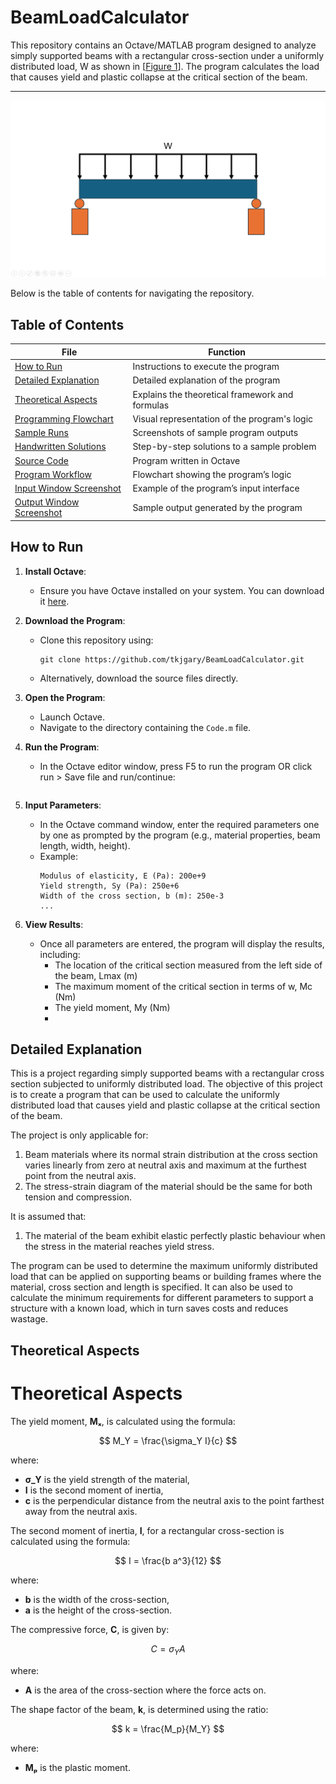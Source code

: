 # BeamLoadCalculator

This repository contains an Octave/MATLAB program designed to analyze simply supported beams with a rectangular cross-section under a uniformly distributed load, W as shown in [[Figure 1](#figure1)]. The program calculates the load that causes yield and plastic collapse at the critical section of the beam. 

---
<a name="figure1"></a> ![Figure1](Figure1.png)

Below is the table of contents for navigating the repository.

## Table of Contents
| File                                                   | Function                                               |
|--------------------------------------------------------|--------------------------------------------------------|
| [How to Run](README.md#how-to-run)                     | Instructions to execute the program                    |
| [Detailed Explanation](README.md#detailed-explanation) | Detailed explanation of the program                    |
| [Theoretical Aspects](README.md#theoretical-aspects)   | Explains the theoretical framework and formulas        |
| [Programming Flowchart](Figure2.png)                   | Visual representation of the program's logic           |
| [Sample Runs](Figure3.png)                             | Screenshots of sample program outputs                  |
| [Handwritten Solutions](docs/)                         | Step-by-step solutions to a sample problem             |
| [Source Code](Code.m)                                  | Program written in Octave                              |
| [Program Workflow](Figure2.png)                        | Flowchart showing the program’s logic                  |
| [Input Window Screenshot](input_window.png)            | Example of the program’s input interface               |
| [Output Window Screenshot](output_window.png)          | Sample output generated by the program                 |


## How to Run

1. **Install Octave**:
   - Ensure you have Octave installed on your system. You can download it [here](https://www.gnu.org/software/octave/download.html).

2. **Download the Program**:
   - Clone this repository using:
     ```
     git clone https://github.com/tkjgary/BeamLoadCalculator.git
     ```
   - Alternatively, download the source files directly.

3. **Open the Program**:
   - Launch Octave.
   - Navigate to the directory containing the `Code.m` file.

4. **Run the Program**:
   - In the Octave editor window, press F5 to run the program OR click run > Save file and run/continue:
     ```

5. **Input Parameters**:
   - In the Octave command window, enter the required parameters one by one as prompted by the program (e.g., material properties, beam length, width, height).
   - Example:
     ```
     Modulus of elasticity, E (Pa): 200e+9
     Yield strength, Sy (Pa): 250e+6
     Width of the cross section, b (m): 250e-3
     ...
     ```

6. **View Results**:
   - Once all parameters are entered, the program will display the results, including:
     - The location of the critical section measured from the left side of the beam, Lmax (m)
     - The maximum moment of the critical section in terms of w, Mc (Nm)
     - The yield moment, My (Nm)
     - 


## Detailed Explanation
This is a project regarding simply supported beams with a rectangular cross section subjected 
to uniformly distributed load. The objective of this project is to create a program that can be 
used to calculate the uniformly distributed load that causes yield and plastic collapse at the 
critical section of the beam.

The project is only applicable for:
1. Beam materials where its normal strain distribution at the cross section varies linearly from zero at neutral axis and 
maximum at the furthest point from the neutral axis.
2. The stress-strain diagram of the material should be the same for both tension and compression.

It is assumed that:
1. The material of the beam exhibit elastic perfectly plastic behaviour when the stress in the material reaches yield stress. 

The program can be used to determine the maximum uniformly distributed load that 
can be applied on supporting beams or building frames where the material, cross section and 
length is specified. It can also be used to calculate the minimum requirements for different 
parameters to support a structure with a known load, which in turn saves costs and reduces 
wastage.  


## Theoretical Aspects
# Theoretical Aspects

The yield moment, **Mₓ**, is calculated using the formula:  

$$
M_Y = \frac{\sigma_Y I}{c}
$$

where:  
- **σ_Y** is the yield strength of the material,  
- **I** is the second moment of inertia,  
- **c** is the perpendicular distance from the neutral axis to the point farthest away from the neutral axis.  

The second moment of inertia, **I**, for a rectangular cross-section is calculated using the formula:  

$$
I = \frac{b a^3}{12}
$$

where:  
- **b** is the width of the cross-section,  
- **a** is the height of the cross-section.  

The compressive force, **C**, is given by:  

$$
C = \sigma_Y A
$$

where:  
- **A** is the area of the cross-section where the force acts on.  

The shape factor of the beam, **k**, is determined using the ratio:  

$$
k = \frac{M_p}{M_Y}
$$

where:  
- **Mₚ** is the plastic moment.


